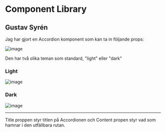 # Component Library
## Gustav Syrén

Jag har gjort en Accordion komponent som kan ta in följande props:  
  
![image](https://github.com/Deave7/gustav-component/assets/136354455/c9be0200-7bf3-4669-be55-c753ae2637ce)
  
Den har två olika teman som standard, "light" eller "dark"

### Light
![image](https://github.com/Deave7/gustav-component/assets/136354455/ab048aba-4f5e-4264-8492-15e2541e44ce)

### Dark

![image](https://github.com/Deave7/gustav-component/assets/136354455/9f64d883-746f-408a-9200-d60608e9e7d8)

---

Title proppen styr titlen på Accordionen och Content propen styr vad som hamnar i den utfällbara rutan. 



